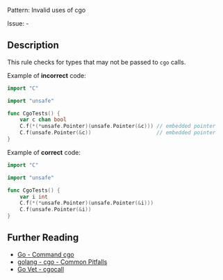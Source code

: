 Pattern: Invalid uses of cgo

Issue: -

## Description

This rule checks for types that may not be passed to `cgo` calls.

Example of **incorrect** code:

```go
import "C"

import "unsafe"

func CgoTests() {
	var c chan bool
	C.f(*(*unsafe.Pointer)(unsafe.Pointer(&c))) // embedded pointer
	C.f(unsafe.Pointer(&c))                     // embedded pointer
}
```

Example of **correct** code:

```go
import "C"

import "unsafe"

func CgoTests() {
	var i int
	C.f(*(*unsafe.Pointer)(unsafe.Pointer(&i)))
	C.f(unsafe.Pointer(&i))
}
```

## Further Reading

* [Go - Command cgo](https://golang.org/cmd/cgo/)
* [golang - cgo - Common Pitfalls](https://github.com/golang/go/wiki/cgo#common-pitfalls)
* [Go Vet - cgocall](https://golang.org/cmd/vet/#hdr-Invalid_uses_of_cgo)
